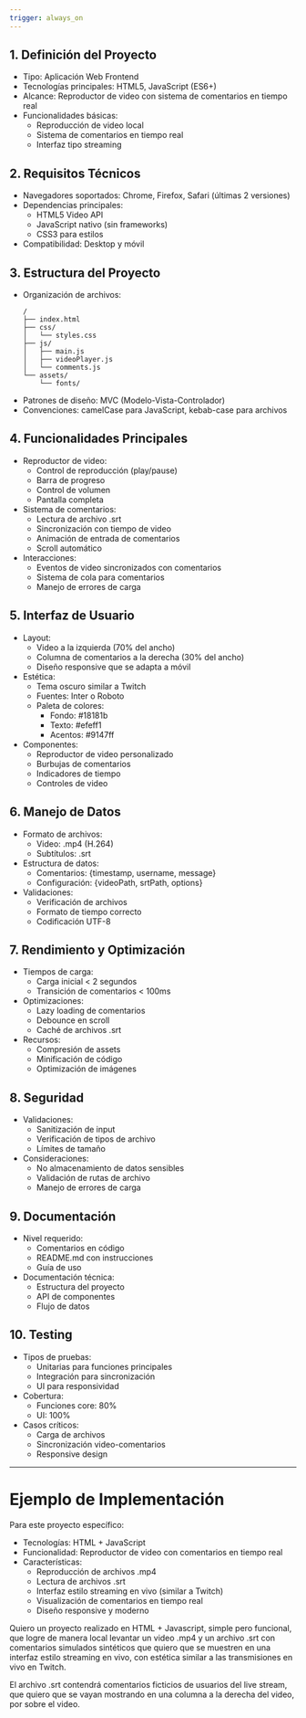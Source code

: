 ```yaml
---
trigger: always_on
---
```


## 1. Definición del Proyecto
- Tipo: Aplicación Web Frontend
- Tecnologías principales: HTML5, JavaScript (ES6+)
- Alcance: Reproductor de video con sistema de comentarios en tiempo real
- Funcionalidades básicas:
  * Reproducción de video local
  * Sistema de comentarios en tiempo real
  * Interfaz tipo streaming

## 2. Requisitos Técnicos
- Navegadores soportados: Chrome, Firefox, Safari (últimas 2 versiones)
- Dependencias principales:
  * HTML5 Video API
  * JavaScript nativo (sin frameworks)
  * CSS3 para estilos
- Compatibilidad: Desktop y móvil

## 3. Estructura del Proyecto
- Organización de archivos:
  ```
  /
  ├── index.html
  ├── css/
  │   └── styles.css
  ├── js/
  │   ├── main.js
  │   ├── videoPlayer.js
  │   └── comments.js
  └── assets/
      └── fonts/
  ```
- Patrones de diseño: MVC (Modelo-Vista-Controlador)
- Convenciones: camelCase para JavaScript, kebab-case para archivos

## 4. Funcionalidades Principales
- Reproductor de video:
  * Control de reproducción (play/pause)
  * Barra de progreso
  * Control de volumen
  * Pantalla completa
- Sistema de comentarios:
  * Lectura de archivo .srt
  * Sincronización con tiempo de video
  * Animación de entrada de comentarios
  * Scroll automático
- Interacciones:
  * Eventos de video sincronizados con comentarios
  * Sistema de cola para comentarios
  * Manejo de errores de carga

## 5. Interfaz de Usuario
- Layout:
  * Video a la izquierda (70% del ancho)
  * Columna de comentarios a la derecha (30% del ancho)
  * Diseño responsive que se adapta a móvil
- Estética:
  * Tema oscuro similar a Twitch
  * Fuentes: Inter o Roboto
  * Paleta de colores:
    - Fondo: #18181b
    - Texto: #efeff1
    - Acentos: #9147ff
- Componentes:
  * Reproductor de video personalizado
  * Burbujas de comentarios
  * Indicadores de tiempo
  * Controles de video

## 6. Manejo de Datos
- Formato de archivos:
  * Video: .mp4 (H.264)
  * Subtítulos: .srt
- Estructura de datos:
  * Comentarios: {timestamp, username, message}
  * Configuración: {videoPath, srtPath, options}
- Validaciones:
  * Verificación de archivos
  * Formato de tiempo correcto
  * Codificación UTF-8

## 7. Rendimiento y Optimización
- Tiempos de carga:
  * Carga inicial < 2 segundos
  * Transición de comentarios < 100ms
- Optimizaciones:
  * Lazy loading de comentarios
  * Debounce en scroll
  * Caché de archivos .srt
- Recursos:
  * Compresión de assets
  * Minificación de código
  * Optimización de imágenes

## 8. Seguridad
- Validaciones:
  * Sanitización de input
  * Verificación de tipos de archivo
  * Límites de tamaño
- Consideraciones:
  * No almacenamiento de datos sensibles
  * Validación de rutas de archivo
  * Manejo de errores de carga

## 9. Documentación
- Nivel requerido:
  * Comentarios en código
  * README.md con instrucciones
  * Guía de uso
- Documentación técnica:
  * Estructura del proyecto
  * API de componentes
  * Flujo de datos

## 10. Testing
- Tipos de pruebas:
  * Unitarias para funciones principales
  * Integración para sincronización
  * UI para responsividad
- Cobertura:
  * Funciones core: 80%
  * UI: 100%
- Casos críticos:
  * Carga de archivos
  * Sincronización video-comentarios
  * Responsive design

---

# Ejemplo de Implementación
Para este proyecto específico:
- Tecnologías: HTML + JavaScript
- Funcionalidad: Reproductor de video con comentarios en tiempo real
- Características:
  * Reproducción de archivos .mp4
  * Lectura de archivos .srt
  * Interfaz estilo streaming en vivo (similar a Twitch)
  * Visualización de comentarios en tiempo real
  * Diseño responsive y moderno

Quiero un proyecto realizado en HTML + Javascript, simple pero funcional, que logre de manera local levantar un video .mp4 y un archivo .srt con comentarios simulados sintéticos que quiero que se muestren en una interfaz estilo streaming en vivo, con estética similar a las transmisiones en vivo en Twitch.

El archivo .srt contendrá comentarios ficticios de usuarios del live stream, que quiero que se vayan mostrando en una columna a la derecha del video, por sobre el video.